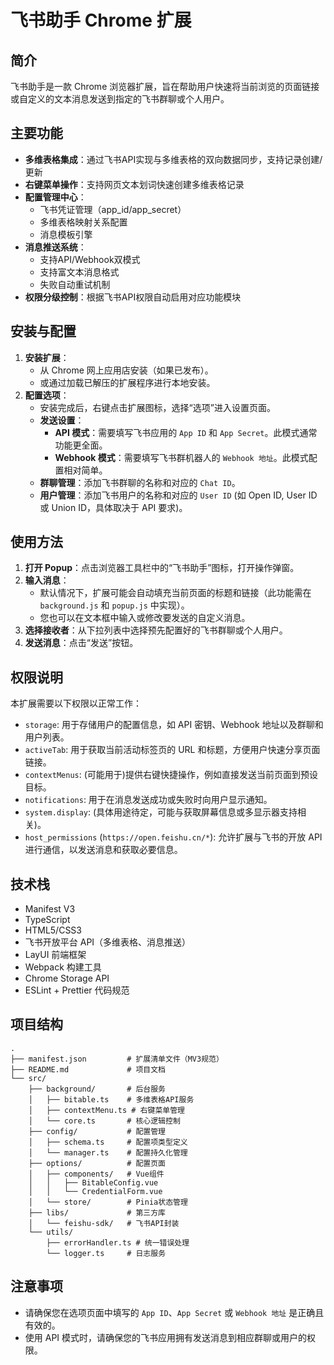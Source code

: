 # 飞书助手 Chrome 扩展

## 简介

飞书助手是一款 Chrome 浏览器扩展，旨在帮助用户快速将当前浏览的页面链接或自定义的文本消息发送到指定的飞书群聊或个人用户。

## 主要功能

*   **多维表格集成**：通过飞书API实现与多维表格的双向数据同步，支持记录创建/更新
*   **右键菜单操作**：支持网页文本划词快速创建多维表格记录
*   **配置管理中心**：
    - 飞书凭证管理（app_id/app_secret）
    - 多维表格映射关系配置
    - 消息模板引擎
*   **消息推送系统**：
    - 支持API/Webhook双模式
    - 支持富文本消息格式
    - 失败自动重试机制
*   **权限分级控制**：根据飞书API权限自动启用对应功能模块

## 安装与配置

1.  **安装扩展**：
    *   从 Chrome 网上应用店安装（如果已发布）。
    *   或通过加载已解压的扩展程序进行本地安装。
2.  **配置选项**：
    *   安装完成后，右键点击扩展图标，选择“选项”进入设置页面。
    *   **发送设置**：
        *   **API 模式**：需要填写飞书应用的 `App ID` 和 `App Secret`。此模式通常功能更全面。
        *   **Webhook 模式**：需要填写飞书群机器人的 `Webhook 地址`。此模式配置相对简单。
    *   **群聊管理**：添加飞书群聊的名称和对应的 `Chat ID`。
    *   **用户管理**：添加飞书用户的名称和对应的 `User ID` (如 Open ID, User ID 或 Union ID，具体取决于 API 要求)。

## 使用方法

1.  **打开 Popup**：点击浏览器工具栏中的“飞书助手”图标，打开操作弹窗。
2.  **输入消息**：
    *   默认情况下，扩展可能会自动填充当前页面的标题和链接（此功能需在 `background.js` 和 `popup.js` 中实现）。
    *   您也可以在文本框中输入或修改要发送的自定义消息。
3.  **选择接收者**：从下拉列表中选择预先配置好的飞书群聊或个人用户。
4.  **发送消息**：点击“发送”按钮。

## 权限说明

本扩展需要以下权限以正常工作：

*   `storage`: 用于存储用户的配置信息，如 API 密钥、Webhook 地址以及群聊和用户列表。
*   `activeTab`: 用于获取当前活动标签页的 URL 和标题，方便用户快速分享页面链接。
*   `contextMenus`: (可能用于)提供右键快捷操作，例如直接发送当前页面到预设目标。
*   `notifications`: 用于在消息发送成功或失败时向用户显示通知。
*   `system.display`: (具体用途待定，可能与获取屏幕信息或多显示器支持相关)。
*   `host_permissions` (`https://open.feishu.cn/*`): 允许扩展与飞书的开放 API 进行通信，以发送消息和获取必要信息。

## 技术栈

*   Manifest V3
*   TypeScript
*   HTML5/CSS3
*   飞书开放平台 API（多维表格、消息推送）
*   LayUI 前端框架
*   Webpack 构建工具
*   Chrome Storage API
*   ESLint + Prettier 代码规范

## 项目结构

```
.
├── manifest.json         # 扩展清单文件（MV3规范）
├── README.md             # 项目文档
└── src/
    ├── background/       # 后台服务
    │   ├── bitable.ts    # 多维表格API服务
    │   ├── contextMenu.ts # 右键菜单管理
    │   └── core.ts       # 核心逻辑控制
    ├── config/           # 配置管理
    │   ├── schema.ts     # 配置项类型定义
    │   └── manager.ts    # 配置持久化管理
    ├── options/          # 配置页面
    │   ├── components/   # Vue组件
    │   │   ├── BitableConfig.vue
    │   │   └── CredentialForm.vue
    │   └── store/        # Pinia状态管理
    ├── libs/             # 第三方库
    │   └── feishu-sdk/   # 飞书API封装
    └── utils/
        ├── errorHandler.ts # 统一错误处理
        └── logger.ts     # 日志服务
```

## 注意事项

*   请确保您在选项页面中填写的 `App ID`、`App Secret` 或 `Webhook 地址` 是正确且有效的。
*   使用 API 模式时，请确保您的飞书应用拥有发送消息到相应群聊或用户的权限。

